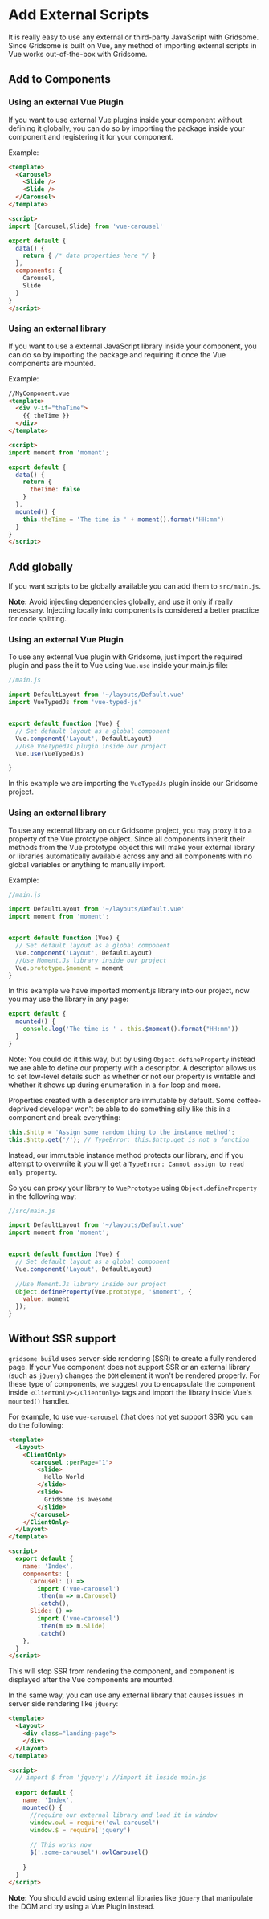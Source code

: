 # Add External Scripts

It is really easy to use any external or third-party JavaScript with Gridsome. Since Gridsome is built on Vue, any method of importing external scripts in Vue works out-of-the-box with Gridsome.

## Add to Components

### Using an external Vue Plugin 

If you want to use external Vue plugins inside your component without defining it globally, you can do so by importing the package inside your component and registering it for your component.

Example:
```html
<template>
  <Carousel>
    <Slide />
    <Slide />
  </Carousel>
</template>

<script>
import {Carousel,Slide} from 'vue-carousel'

export default {
  data() {
    return { /* data properties here */ }
  },
  components: {
    Carousel,
    Slide
  }
}
</script>
```

### Using an external library 

If you want to use a external JavaScript library inside your component, you can do so by importing the package and requiring it once the Vue components are mounted.

Example:
```html
//MyComponent.vue
<template>
  <div v-if="theTime">
    {{ theTime }}
  </div>
</template>

<script>
import moment from 'moment';

export default {
  data() {
    return {
      theTime: false
    }
  },
  mounted() {
    this.theTime = 'The time is ' + moment().format("HH:mm")
  }
}
</script>
```

## Add globally

If you want scripts to be globally available you can add them to `src/main.js`.

**Note:** Avoid injecting dependencies globally, and use it only if really necessary. Injecting locally into components is considered a better practice for code splitting.

### Using an external Vue Plugin

To use any external Vue plugin with Gridsome, just import the required plugin and pass the it to Vue using `Vue.use` inside your main.js file:

```javascript
//main.js 

import DefaultLayout from '~/layouts/Default.vue'
import VueTypedJs from 'vue-typed-js'


export default function (Vue) {
  // Set default layout as a global component
  Vue.component('Layout', DefaultLayout)
  //Use VueTypedJs plugin inside our project
  Vue.use(VueTypedJs)

}
```

In this example we are importing the `VueTypedJs` plugin inside our Gridsome project.

### Using an external library

To use any external library on our Gridsome project, you may proxy it to a property of the Vue prototype object. Since all components inherit their methods from the Vue prototype object this will make your external library or libraries automatically available across any and all components with no global variables or anything to manually import.

Example:
```javascript
//main.js

import DefaultLayout from '~/layouts/Default.vue'
import moment from 'moment';


export default function (Vue) {
  // Set default layout as a global component
  Vue.component('Layout', DefaultLayout)
  //Use Moment.Js library inside our project
  Vue.prototype.$moment = moment
}
```

In this example we have imported moment.js library into our project, now you may use the library in any page:

```javascript
export default {
  mounted() {
    console.log('The time is ' . this.$moment().format("HH:mm"))
  }
}
```

Note: You could do it this way, but by using `Object.defineProperty` instead we are able to define our property with a descriptor. A descriptor allows us to set low-level details such as whether or not our property is writable and whether it shows up during enumeration in a `for` loop and more.

Properties created with a descriptor are immutable by default. Some coffee-deprived developer won't be able to do something silly like this in a component and break everything:

```javascript
this.$http = 'Assign some random thing to the instance method';
this.$http.get('/'); // TypeError: this.$http.get is not a function
```

Instead, our immutable instance method protects our library, and if you attempt to overwrite it you will get a `TypeError: Cannot assign to read only property`.

So you can proxy your library to `VuePrototype` using `Object.defineProperty` in the following way:

```javascript
//src/main.js

import DefaultLayout from '~/layouts/Default.vue'
import moment from 'moment';


export default function (Vue) {
  // Set default layout as a global component
  Vue.component('Layout', DefaultLayout)
  
  //Use Moment.Js library inside our project
  Object.defineProperty(Vue.prototype, '$moment', {
    value: moment
  });
}
```

## Without SSR support

`gridsome build` uses server-side rendering (SSR) to create a fully rendered page. If your Vue component does not support SSR or an external library (such as `jQuery`) changes the `DOM` element it won't be rendered properly. For these type of components, we suggest you to encapsulate the component inside `<ClientOnly></ClientOnly>` tags and import the library inside Vue's `mounted()` handler.

For example, to use `vue-carousel` (that does not yet support SSR) you can do the following:

```html
<template>
  <Layout>
    <ClientOnly>
      <carousel :perPage="1">
        <slide>
          Hello World
        </slide>
        <slide>
          Gridsome is awesome
        </slide>
      </carousel>
    </ClientOnly>
  </Layout>
</template>

<script>
  export default {
    name: 'Index',
    components: {
      Carousel: () =>
        import ('vue-carousel')
        .then(m => m.Carousel)
        .catch(),
      Slide: () =>
        import ('vue-carousel')
        .then(m => m.Slide)
        .catch()
    },
  }
</script>
```

This will stop SSR from rendering the component, and component is displayed after the Vue components are mounted.

In the same way, you can use any external library that causes issues in server side rendering like `jQuery`:

```html
<template>
  <Layout>
    <div class="landing-page">
    </div>
  </Layout>
</template>

<script>
  // import $ from 'jquery'; //import it inside main.js
  
  export default {
    name: 'Index',
    mounted() {
      //require our external library and load it in window
      window.owl = require('owl-carousel')
      window.$ = require('jquery')
  
      // This works now
      $('.some-carousel').owlCarousel()
  
    }
  }
</script>
```

**Note:** You should avoid using external libraries like `jQuery` that manipulate the DOM and try using a Vue Plugin instead.
